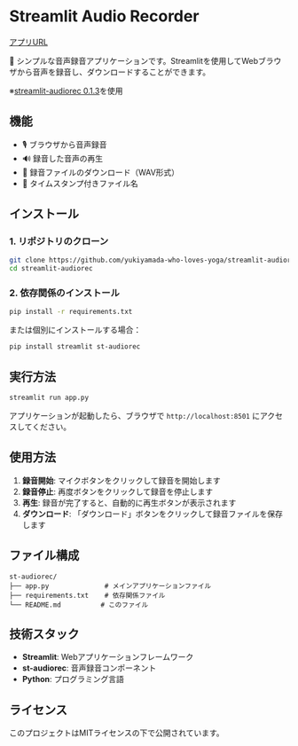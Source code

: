 # Streamlit Audio Recorder

[アプリURL](https://audiorec-app.streamlit.app/)

🎤 シンプルな音声録音アプリケーションです。Streamlitを使用してWebブラウザから音声を録音し、ダウンロードすることができます。

※[streamlit-audiorec 0.1.3](https://pypi.org/project/streamlit-audiorec/)を使用

## 機能

- 🎙️ ブラウザから音声録音
- 🔊 録音した音声の再生
- 💾 録音ファイルのダウンロード（WAV形式）
- 📅 タイムスタンプ付きファイル名

## インストール

### 1. リポジトリのクローン

```bash
git clone https://github.com/yukiyamada-who-loves-yoga/streamlit-audiorec.git
cd streamlit-audiorec
```

### 2. 依存関係のインストール

```bash
pip install -r requirements.txt
```

または個別にインストールする場合：

```bash
pip install streamlit st-audiorec
```

## 実行方法

```bash
streamlit run app.py
```

アプリケーションが起動したら、ブラウザで `http://localhost:8501` にアクセスしてください。

## 使用方法

1. **録音開始**: マイクボタンをクリックして録音を開始します
2. **録音停止**: 再度ボタンをクリックして録音を停止します
3. **再生**: 録音が完了すると、自動的に再生ボタンが表示されます
4. **ダウンロード**: 「ダウンロード」ボタンをクリックして録音ファイルを保存します

## ファイル構成

```
st-audiorec/
├── app.py              # メインアプリケーションファイル
├── requirements.txt    # 依存関係ファイル
└── README.md          # このファイル
```

## 技術スタック

- **Streamlit**: Webアプリケーションフレームワーク
- **st-audiorec**: 音声録音コンポーネント
- **Python**: プログラミング言語

## ライセンス

このプロジェクトはMITライセンスの下で公開されています。 